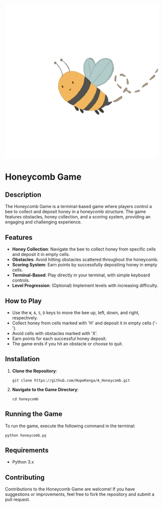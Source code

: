 ![Cute bee](bee.GIF)
---

# Honeycomb Game

## Description
The Honeycomb Game is a terminal-based game where players control a bee to collect and deposit honey in a honeycomb structure. The game features obstacles, honey collection, and a scoring system, providing an engaging and challenging experience.

## Features
- **Honey Collection**: Navigate the bee to collect honey from specific cells and deposit it in empty cells.
- **Obstacles**: Avoid hitting obstacles scattered throughout the honeycomb.
- **Scoring System**: Earn points by successfully depositing honey in empty cells.
- **Terminal-Based**: Play directly in your terminal, with simple keyboard controls.
- **Level Progression**: (Optional) Implement levels with increasing difficulty.

## How to Play
- Use the `W`, `A`, `S`, `D` keys to move the bee up, left, down, and right, respectively.
- Collect honey from cells marked with 'H' and deposit it in empty cells ('-').
- Avoid cells with obstacles marked with 'X'.
- Earn points for each successful honey deposit.
- The game ends if you hit an obstacle or choose to quit.

## Installation
1. **Clone the Repository**:
   ```
   git clone https://github.com/HopeKenga/A_Honeycomb.git
   ```
2. **Navigate to the Game Directory**:
   ```
   cd honeycomb
   ```

## Running the Game
To run the game, execute the following command in the terminal:
```
python honeycomb.py
```

## Requirements
- Python 3.x

## Contributing
Contributions to the Honeycomb Game are welcome! If you have suggestions or improvements, feel free to fork the repository and submit a pull request.
